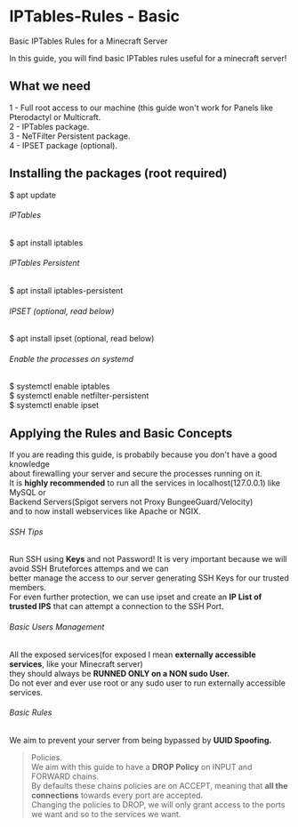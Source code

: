 # IPTables-Rules - Basic
Basic IPTables Rules for a Minecraft Server

In this guide, you will find basic IPTables rules useful for a minecraft server!

## What we need
1 - Full root access to our machine (this guide won't work for Panels like Pterodactyl or Multicraft.  
2 - IPTables package.  
3 - NeTFilter Persistent package.  
4 - IPSET package (optional).  

## Installing the packages (root required)  
$ apt update  
###### IPTables
$ apt install iptables  
###### IPTables Persistent  
$ apt install iptables-persistent  
###### IPSET (optional, read below)  
$ apt install ipset (optional, read below)  
###### Enable the processes on systemd
$ systemctl enable iptables  
$ systemctl enable netfilter-persistent  
$ systemctl enable ipset  

## Applying the Rules and Basic Concepts
If you are reading this guide, is probabily because you don't have a good knowledge  
about firewalling your server and secure the processes running on it.  
It is **highly recommended** to run all the services in localhost(127.0.0.1) like MySQL or  
Backend Servers(Spigot servers not Proxy BungeeGuard/Velocity)  
and to now install webservices like Apache or NGIX.  

###### SSH Tips
Run SSH using **Keys** and not Password! It is very important because we will avoid SSH Bruteforces attemps and we can  
better manage the access to our server generating SSH Keys for our trusted members.  
For even further protection, we can use ipset and create an **IP List of trusted IPS** that can attempt a connection to the SSH Port.  

###### Basic Users Management
All the exposed services(for exposed I mean **externally accessible services**, like your Minecraft server)  
they should always be **RUNNED ONLY on a NON sudo User.**    
Do not ever and ever use root or any sudo user to run externally accessible services.  

###### Basic Rules
We aim to prevent your server from being bypassed by **UUID Spoofing.**  

> Policies.           
 We aim with this guide to have a **DROP Policy** on INPUT and FORWARD chains.  
 By defaults these chains policies are on ACCEPT, meaning that **all the connections** towards every port are accepted.  
 Changing the policies to DROP, we will only grant access to the ports we want and so to the services we want.  


